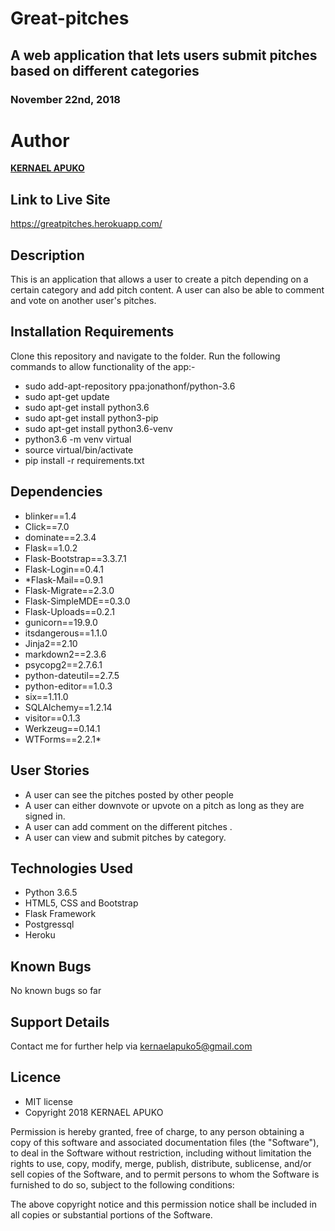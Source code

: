 # Great-pitches
## A web application that lets users submit pitches based on different categories
### November 22nd, 2018


# Author
  **[KERNAEL APUKO](https://github.com/kernael92)**


## Link to Live Site 
https://greatpitches.herokuapp.com/ 




## Description
  This is an application that allows a user to create a pitch depending on a certain category
  and add pitch content. A user can also be able to comment and vote on another user's pitches.

## Installation Requirements
  Clone this repository and navigate to the folder.
  Run the following commands to allow functionality of the app:-
  * sudo add-apt-repository ppa:jonathonf/python-3.6
  * sudo apt-get update
  * sudo apt-get install python3.6
  * sudo apt-get install python3-pip
  * sudo apt-get install python3.6-venv
  * python3.6 -m venv virtual
  * source virtual/bin/activate
  * pip install -r requirements.txt
 

## Dependencies
* blinker==1.4
* Click==7.0
* dominate==2.3.4
* Flask==1.0.2
* Flask-Bootstrap==3.3.7.1
* Flask-Login==0.4.1
* *Flask-Mail==0.9.1
* Flask-Migrate==2.3.0
* Flask-SimpleMDE==0.3.0
* Flask-Uploads==0.2.1
* gunicorn==19.9.0
* itsdangerous==1.1.0
* Jinja2==2.10
* markdown2==2.3.6
* psycopg2==2.7.6.1
* python-dateutil==2.7.5
* python-editor==1.0.3
* six==1.11.0
* SQLAlchemy==1.2.14
* visitor==0.1.3
* Werkzeug==0.14.1
* WTForms==2.2.1*


## User Stories
  * A user can see the pitches posted by other people
  * A user can either downvote or upvote on a pitch as long as they are signed in.
  * A user can add comment on the different pitches .
  * A user can view and submit pitches by category.

## Technologies Used
  * Python 3.6.5
  * HTML5, CSS and Bootstrap
  * Flask Framework
  * Postgressql
  * Heroku

## Known Bugs
No known bugs so far

## Support Details
Contact me for further help via kernaelapuko5@gmail.com

## Licence
* MIT license
* Copyright 2018 KERNAEL APUKO

Permission is hereby granted, free of charge, to any person obtaining a copy of this software and associated documentation files (the "Software"), to deal in the Software without restriction, including without limitation the rights to use, copy, modify, merge, publish, distribute, sublicense, and/or sell copies of the Software, and to permit persons to whom the Software is furnished to do so, subject to the following conditions:

The above copyright notice and this permission notice shall be included in all copies or substantial portions of the Software.
